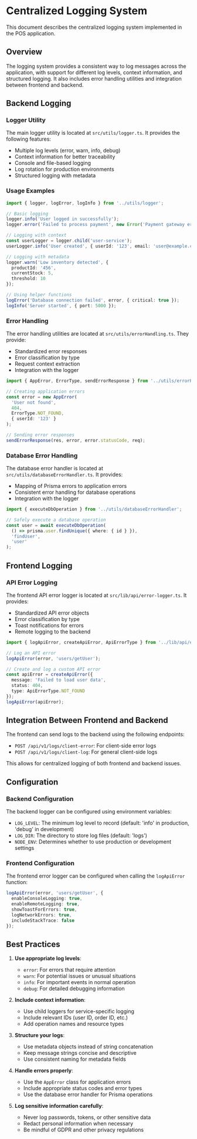 # Centralized Logging System

This document describes the centralized logging system implemented in the POS application.

## Overview

The logging system provides a consistent way to log messages across the application, with support for different log levels, context information, and structured logging. It also includes error handling utilities and integration between frontend and backend.

## Backend Logging

### Logger Utility

The main logger utility is located at `src/utils/logger.ts`. It provides the following features:

- Multiple log levels (error, warn, info, debug)
- Context information for better traceability
- Console and file-based logging
- Log rotation for production environments
- Structured logging with metadata

### Usage Examples

```typescript
import { logger, logError, logInfo } from '../utils/logger';

// Basic logging
logger.info('User logged in successfully');
logger.error('Failed to process payment', new Error('Payment gateway error'));

// Logging with context
const userLogger = logger.child('user-service');
userLogger.info('User created', { userId: '123', email: 'user@example.com' });

// Logging with metadata
logger.warn('Low inventory detected', { 
  productId: '456', 
  currentStock: 5, 
  threshold: 10 
});

// Using helper functions
logError('Database connection failed', error, { critical: true });
logInfo('Server started', { port: 5000 });
```

### Error Handling

The error handling utilities are located at `src/utils/errorHandling.ts`. They provide:

- Standardized error responses
- Error classification by type
- Request context extraction
- Integration with the logger

```typescript
import { AppError, ErrorType, sendErrorResponse } from '../utils/errorHandling';

// Creating application errors
const error = new AppError(
  'User not found', 
  404, 
  ErrorType.NOT_FOUND, 
  { userId: '123' }
);

// Sending error responses
sendErrorResponse(res, error, error.statusCode, req);
```

### Database Error Handling

The database error handler is located at `src/utils/databaseErrorHandler.ts`. It provides:

- Mapping of Prisma errors to application errors
- Consistent error handling for database operations
- Integration with the logger

```typescript
import { executeDbOperation } from '../utils/databaseErrorHandler';

// Safely execute a database operation
const user = await executeDbOperation(
  () => prisma.user.findUnique({ where: { id } }),
  'findUser',
  'user'
);
```

## Frontend Logging

### API Error Logging

The frontend API error logger is located at `src/lib/api/error-logger.ts`. It provides:

- Standardized API error objects
- Error classification by type
- Toast notifications for errors
- Remote logging to the backend

```typescript
import { logApiError, createApiError, ApiErrorType } from '../lib/api/error-logger';

// Log an API error
logApiError(error, 'users/getUser');

// Create and log a custom API error
const apiError = createApiError({
  message: 'Failed to load user data',
  status: 404,
  type: ApiErrorType.NOT_FOUND
});
logApiError(apiError);
```

## Integration Between Frontend and Backend

The frontend can send logs to the backend using the following endpoints:

- `POST /api/v1/logs/client-error`: For client-side error logs
- `POST /api/v1/logs/client-log`: For general client-side logs

This allows for centralized logging of both frontend and backend issues.

## Configuration

### Backend Configuration

The backend logger can be configured using environment variables:

- `LOG_LEVEL`: The minimum log level to record (default: 'info' in production, 'debug' in development)
- `LOG_DIR`: The directory to store log files (default: 'logs')
- `NODE_ENV`: Determines whether to use production or development settings

### Frontend Configuration

The frontend error logger can be configured when calling the `logApiError` function:

```typescript
logApiError(error, 'users/getUser', {
  enableConsoleLogging: true,
  enableRemoteLogging: true,
  showToastForErrors: true,
  logNetworkErrors: true,
  includeStackTrace: false
});
```

## Best Practices

1. **Use appropriate log levels**:
   - `error`: For errors that require attention
   - `warn`: For potential issues or unusual situations
   - `info`: For important events in normal operation
   - `debug`: For detailed debugging information

2. **Include context information**:
   - Use child loggers for service-specific logging
   - Include relevant IDs (user ID, order ID, etc.)
   - Add operation names and resource types

3. **Structure your logs**:
   - Use metadata objects instead of string concatenation
   - Keep message strings concise and descriptive
   - Use consistent naming for metadata fields

4. **Handle errors properly**:
   - Use the `AppError` class for application errors
   - Include appropriate status codes and error types
   - Use the database error handler for Prisma operations

5. **Log sensitive information carefully**:
   - Never log passwords, tokens, or other sensitive data
   - Redact personal information when necessary
   - Be mindful of GDPR and other privacy regulations

